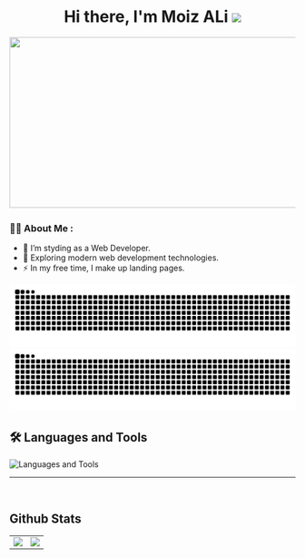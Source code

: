 <!-- ****************** шапка ****************** -->
<div id="header" align="center">
  <h1>Hi there, I'm Moiz ALi <img src="https://media.giphy.com/media/hvRJCLFzcasrR4ia7z/giphy.gif" width="30px"/></h1>
</div>

<!-- ****************** обо мне ****************** -->
<div align="center">
  <img src="https://media.giphy.com/media/dWesBcTLavkZuG35MI/giphy.gif" width="700" height="300"/>
</div>

### :woman_technologist: About Me :
<!-- I am an Intern Frontend Developer <img src="https://media.giphy.com/media/WUlplcMpOCEmTGBtBW/giphy.gif" width="30"> from Russia. -->
- :telescope: I’m styding as a Web Developer.
- :seedling: Exploring modern web development technologies.
- :zap: In my free time, I make up landing pages.


![github contribution grid snake animation](https://raw.githubusercontent.com/shahradelahi/shahradelahi/output/github-contribution-grid-snake-dark.svg#gh-dark-mode-only)
![github contribution grid snake animation](https://raw.githubusercontent.com/shahradelahi/shahradelahi/output/github-contribution-grid-snake.svg#gh-light-mode-only)

## 🛠️ Languages and Tools

![Languages and Tools](https://skillicons.dev/icons?i=html,css,javascript,typescript,react,nodejs,express,postgres,mongodb,git,github,java,python,docker,aws)

---

<br/>  


## Github Stats  
<table><tr><td valign="top" width="50%">

<img src="https://github-readme-stats.vercel.app/api?username=Ikuzweshema&show_icons=true&count_private=true&hide_border=true&bg_color=000000" align="left" style="width: 100%" />

</td><td valign="top" width="50%">

<img src="https://github-readme-stats.vercel.app/api/top-langs/?username=Ikuzweshema&hide_border=true&layout=compact&bg_color=000000" align="left" style="width: 100%" />

</td></tr></table>  
